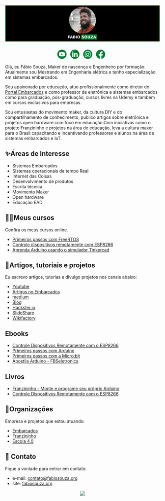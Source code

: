<!--
**FBSeletronica/FBSeletronica** is a ✨ _special_ ✨ repository because its `README.md` (this file) appears on your GitHub profile.

Here are some ideas to get you started:

- 🔭 I’m currently working on ...
- 🌱 I’m currently learning ...
- 👯 I’m looking to collaborate on ...
- 🤔 I’m looking for help with ...
- 💬 Ask me about ...
- 📫 How to reach me: ...
- 😄 Pronouns: ...
- ⚡ Fun fact: ...
-->


# [![Fabio souza Banner](https://raw.githubusercontent.com/FBSeletronica/FBSeletronica/master/imagens/banner.png)](https://fabiosouza.org/)
<p align='center'>
<a href="https://www.youtube.com/user/FBS750?sub_confirmation=1"><img height="30" src="https://raw.githubusercontent.com/FBSeletronica/FBSeletronica/master/imagens/icon-youtube-verde.png"></a>&nbsp;&nbsp;
<a href="https://www.linkedin.com/in/engfabiosouza/"><img height="30" src="https://raw.githubusercontent.com/FBSeletronica/FBSeletronica/master/imagens/icon-linkedin-verde.png"></a>&nbsp;&nbsp;
<a href="https://www.instagram.com/fabiosouza.io"><img height="30" src="https://raw.githubusercontent.com/FBSeletronica/FBSeletronica/master/imagens/icon-instagram-verde.png"></a>&nbsp;&nbsp;
<a href="https://www.facebook.com/fabiosouza.io/"><img height="30" src="https://raw.githubusercontent.com/FBSeletronica/FBSeletronica/master/imagens/icon-facebook-verde.png"></a>&nbsp;&nbsp;
</p>


Olá, eu Fábio Souza, Maker de nascença e Engenheiro por formação. Atualmente sou Mestrando em Engenharia elétrica e tenho especialização em sistemas embarcados.

Sou apaixonado por educação, atuo profissionalmente como diretor do [Portal Embarcados](https://www.embarcados.com.br/) e como professor de eletrônica e sistemas embarcados como para graduação, pós-graduação, cursos livres na Udemy e também em cursos exclusivos para empresas.

Sou entusiastas do movimento maker, da cultura DIY e do compartilhamento de conhecimento, publico artigos sobre eletrônica e projetos open hardware com foco em educação.Com iniciativas como o projeto Franzininho e projetos na área de educação, leva a cultura maker para o Brasil capacitando e incentivando professores e alunos na área de sistemas embarcados e IoT.



## ✨Áreas de Interesse
- Sistemas Embarcados
- Sistemas operacionais de tempo Real
- Internet das Coisas
- Desenvolvimento de produtos
- Escrita técnica
- Movimento Maker
- Open hardware
- Educação EAD


## 👨‍🏫Meus cursos
Confira os meus cursos online.

- [Primeiros passos com FreeRTOS](https://www.udemy.com/course/primeiros-passos-com-o-freertos/?referralCode=6AA6F6169B55A1CF24F1)
- [Controle dispositivos remotamente com ESP8266​](https://www.udemy.com/course/controle-dispositivos-remotamente-com-esp8266/?referralCode=2BBA36D2790D6B884D3A)
- [Aprenda Arduino usando o simulador Tinkercad](https://www.udemy.com/course/aprenda-arduino-usando-o-simulador-tinkercad/?referralCode=A3AC6377F76F8DEC5F9F)


## 📰Artigos, tutoriais e projetos
Eu escrevo artigos, tutorias e divulgo projetos nos canais abaixo:
- [Youtube](https://www.youtube.com/channel/UCPrc3wf0Rib6_BXqbTyuY2Q)
- [Artigos no Embarcados](https://www.embarcados.com.br/author/fabio-souza/)
- [medium](https://medium.com/fabio-souza)
- [Blog](https://fabiosouza.org/blog/)
- [Hackster.io](https://www.hackster.io/fabiosouza)
- [SlideShare](https://www.slideshare.net/FabioSouza9)
- [Wikifactory](https://wikifactory.com/@fabiosouza)

## Ebooks
- [Controle Dispositivos Remotamente com o ESP8266](https://mailchi.mp/10dbb5f2b1df/ebook-esp8266)
- [Primeiros passos com Arduino](http://bit.ly/ebook-arduino-1)
- [Primeiros passos com a Micro:bit](https://medium.com/fabio-souza/ebook-primeiros-passos-com-a-bbc-micro-bi-f5203817497d)
- [Apostila Arduino - FBSeletronica](https://www.slideshare.net/FabioSouza9/apostila-arduino-27488918)

## Livros
- [Franzininho - Monte e programe seu próprio Arduino](https://clubedeautores.com.br/livro/franzininho)
- [Controle Dispositivos Remotamente com o ESP8266](https://clubedeautores.com.br/livro/controle-dispositivos-remotamente-com-o-esp8266)

## 🚀Organizações
Empresa e projetos que estou atuando:
- [Embarcados](https://www.embarcados.com.br/)
- [Franzininho](https://franzininho.com.br/)
- [Escola 4.0 ](https://www.escola4pontozero.com.br/)

## 💌 Contato
Fique a vontade para entrar em contato:
- e-mail: contato@fabiosouza.org
- site:   [fabiosouza.org](https://fabiosouza.org)


<p align='center'>
<img align='center' src="https://visitor-badge.glitch.me/badge?page_id=FBSeletronica.visitor-badge">
 <p/>
